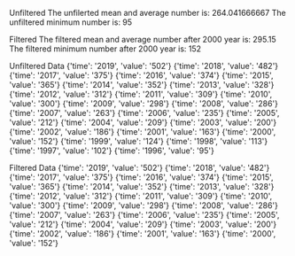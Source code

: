 Unfiltered 
The unfilerted mean and average number is:  264.041666667
The unfiltered minimum number is:  95

Filtered
The filtered mean and average number after 2000 year is:  295.15
The filtered minimum number after 2000 year is:  152

Unfiltered Data
{'time': '2019', 'value': '502'}
{'time': '2018', 'value': '482'}
{'time': '2017', 'value': '375'}
{'time': '2016', 'value': '374'}
{'time': '2015', 'value': '365'}
{'time': '2014', 'value': '352'}
{'time': '2013', 'value': '328'}
{'time': '2012', 'value': '312'}
{'time': '2011', 'value': '309'}
{'time': '2010', 'value': '300'}
{'time': '2009', 'value': '298'}
{'time': '2008', 'value': '286'}
{'time': '2007', 'value': '263'}
{'time': '2006', 'value': '235'}
{'time': '2005', 'value': '212'}
{'time': '2004', 'value': '209'}
{'time': '2003', 'value': '200'}
{'time': '2002', 'value': '186'}
{'time': '2001', 'value': '163'}
{'time': '2000', 'value': '152'}
{'time': '1999', 'value': '124'}
{'time': '1998', 'value': '113'}
{'time': '1997', 'value': '102'}
{'time': '1996', 'value': '95'}

Filtered Data
{'time': '2019', 'value': '502'}
{'time': '2018', 'value': '482'}
{'time': '2017', 'value': '375'}
{'time': '2016', 'value': '374'}
{'time': '2015', 'value': '365'}
{'time': '2014', 'value': '352'}
{'time': '2013', 'value': '328'}
{'time': '2012', 'value': '312'}
{'time': '2011', 'value': '309'}
{'time': '2010', 'value': '300'}
{'time': '2009', 'value': '298'}
{'time': '2008', 'value': '286'}
{'time': '2007', 'value': '263'}
{'time': '2006', 'value': '235'}
{'time': '2005', 'value': '212'}
{'time': '2004', 'value': '209'}
{'time': '2003', 'value': '200'}
{'time': '2002', 'value': '186'}
{'time': '2001', 'value': '163'}
{'time': '2000', 'value': '152'}
